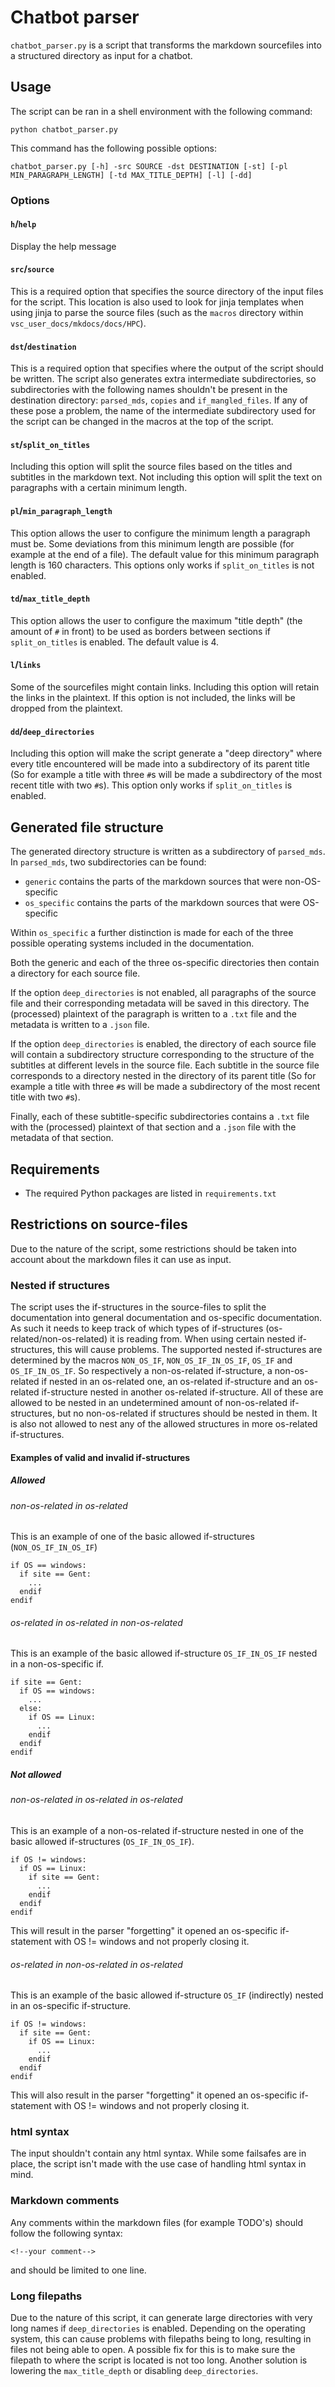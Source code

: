 # Chatbot parser

`chatbot_parser.py` is a script that transforms the markdown sourcefiles into a structured directory as input for a chatbot.

## Usage

The script can be ran in a shell environment with the following command:

```shell
python chatbot_parser.py
```

This command has the following possible options:

```shell
chatbot_parser.py [-h] -src SOURCE -dst DESTINATION [-st] [-pl MIN_PARAGRAPH_LENGTH] [-td MAX_TITLE_DEPTH] [-l] [-dd]
```

### Options

#### `h`/`help`

Display the help message

#### `src`/`source`

This is a required option that specifies the source directory of the input files for the script. This location is also used to look for jinja templates when using jinja to parse the source files (such as the `macros` directory within `vsc_user_docs/mkdocs/docs/HPC`).

#### `dst`/`destination`

This is a required option that specifies where the output of the script should be written. The script also generates extra intermediate subdirectories, so subdirectories with the following names shouldn't be present in the destination directory: `parsed_mds`, `copies` and `if_mangled_files`. If any of these pose a problem, the name of the intermediate subdirectory used for the script can be changed in the macros at the top of the script.

#### `st`/`split_on_titles`

Including this option will split the source files based on the titles and subtitles in the markdown text. Not including this option will split the text on paragraphs with a certain minimum length.

#### `pl`/`min_paragraph_length`

This option allows the user to configure the minimum length a paragraph must be. Some deviations from this minimum length are possible (for example at the end of a file). The default value for this minimum paragraph length is 160 characters. This options only works if `split_on_titles` is not enabled.

#### `td`/`max_title_depth`

This option allows the user to configure the maximum "title depth" (the amount of `#` in front) to be used as borders between sections if `split_on_titles` is enabled. The default value is 4.

#### `l`/`links`

Some of the sourcefiles might contain links. Including this option will retain the links in the plaintext. If this option is not included, the links will be dropped from the plaintext.

#### `dd`/`deep_directories`

Including this option will make the script generate a "deep directory" where every title encountered will be made into a subdirectory of its parent title (So for example a title with three `#`s will be made a subdirectory of the most recent title with two `#`s). This option only works if `split_on_titles` is enabled.

## Generated file structure

The generated directory structure is written as a subdirectory of `parsed_mds`. In `parsed_mds`, two subdirectories can be found: 

- `generic` contains the parts of the markdown sources that were non-OS-specific
- `os_specific` contains the parts of the markdown sources that were OS-specific

Within `os_specific` a further distinction is made for each of the three possible operating systems included in the documentation.

Both the generic and each of the three os-specific directories then contain a directory for each source file. 

If the option `deep_directories` is not enabled, all paragraphs of the source file and their corresponding metadata will be saved in this directory. The (processed) plaintext of the paragraph is written to a `.txt` file and the metadata is written to a `.json` file.

If the option `deep_directories` is enabled, the directory of each source file will contain a subdirectory structure corresponding to the structure of the subtitles at different levels in the source file. Each subtitle in the source file corresponds to a directory nested in the directory of its parent title (So for example a title with three `#`s will be made a subdirectory of the most recent title with two `#`s). 

Finally, each of these subtitle-specific subdirectories contains a `.txt` file with the (processed) plaintext of that section and a `.json` file with the metadata of that section.

## Requirements

- The required Python packages are listed in `requirements.txt`

## Restrictions on source-files

Due to the nature of the script, some restrictions should be taken into account about the markdown files it can use as input.

### Nested if structures

The script uses the if-structures in the source-files to split the documentation into general documentation and os-specific documentation. As such it needs to keep track of which types of if-structures (os-related/non-os-related) it is reading from. When using certain nested if-structures, this will cause problems. The supported nested if-structures are determined by the macros `NON_OS_IF`, `NON_OS_IF_IN_OS_IF`, `OS_IF` and `OS_IF_IN_OS_IF`. So respectively a non-os-related if-structure, a non-os-related if nested in an os-related one, an os-related if-structure and an os-related if-structure nested in another os-related if-structure. All of these are allowed to be nested in an undetermined amount of non-os-related if-structures, but no non-os-related if structures should be nested in them. It is also not allowed to nest any of the allowed structures in more os-related if-structures. 

#### Examples of valid and invalid if-structures

##### Allowed

###### non-os-related in os-related

This is an example of one of the basic allowed if-structures (`NON_OS_IF_IN_OS_IF`)

```
if OS == windows:
  if site == Gent:
    ...
  endif
endif
```

###### os-related in os-related in non-os-related

This is an example of the basic allowed if-structure `OS_IF_IN_OS_IF` nested in a non-os-specific if.

```
if site == Gent:
  if OS == windows:
    ...
  else:
    if OS == Linux:
      ...
    endif
  endif
endif
```

##### Not allowed

###### non-os-related in os-related in os-related

This is an example of a non-os-related if-structure nested in one of the basic allowed if-structures (`OS_IF_IN_OS_IF`).

```
if OS != windows:
  if OS == Linux:
    if site == Gent:
      ...
    endif
  endif
endif
```

This will result in the parser "forgetting" it opened an os-specific if-statement with OS != windows and not properly closing it.

###### os-related in non-os-related in os-related

This is an example of the basic allowed if-structure `OS_IF` (indirectly) nested in an os-specific if-structure.

```
if OS != windows:
  if site == Gent:
    if OS == Linux:
      ...
    endif
  endif
endif
```

This will also result in the parser "forgetting" it opened an os-specific if-statement with OS != windows and not properly closing it.

### html syntax

The input shouldn't contain any html syntax. While some failsafes are in place, the script isn't made with the use case of handling html syntax in mind. 

### Markdown comments

Any comments within the markdown files (for example TODO's) should follow the following syntax:

```
<!--your comment-->
```
 and should be limited to one line.

### Long filepaths

Due to the nature of this script, it can generate large directories with very long names if `deep_directories` is enabled. Depending on the operating system, this can cause problems with filepaths being to long, resulting in files not being able to open. A possible fix for this is to make sure the filepath to where the script is located is not too long. Another solution is lowering the `max_title_depth` or disabling `deep_directories`.
